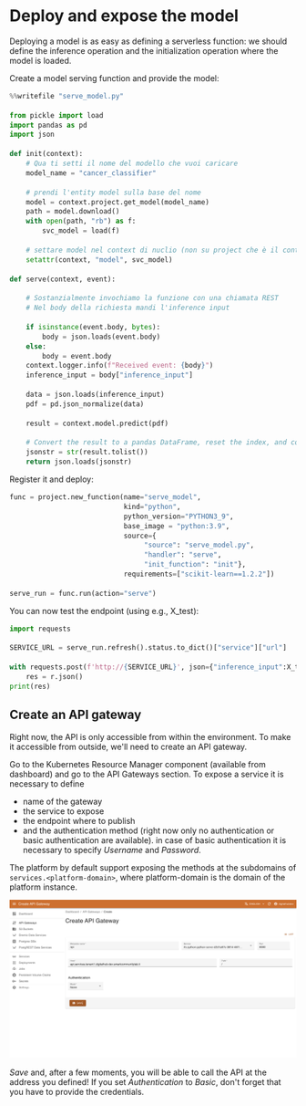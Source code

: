 # Deploy and expose the model

Deploying a model is as easy as defining a serverless function: we should define the inference operation and the initialization
operation where the model is loaded.

Create a model serving function and provide the model:
``` python
%%writefile "serve_model.py"

from pickle import load
import pandas as pd
import json

def init(context):
    # Qua ti setti il nome del modello che vuoi caricare
    model_name = "cancer_classifier"

    # prendi l'entity model sulla base del nome
    model = context.project.get_model(model_name)
    path = model.download()
    with open(path, "rb") as f:
        svc_model = load(f)
    
    # settare model nel context di nuclio (non su project che è il context nostro)
    setattr(context, "model", svc_model)

def serve(context, event):

    # Sostanzialmente invochiamo la funzione con una chiamata REST
    # Nel body della richiesta mandi l'inference input
    
    if isinstance(event.body, bytes):
        body = json.loads(event.body)
    else:
        body = event.body
    context.logger.info(f"Received event: {body}")
    inference_input = body["inference_input"]
    
    data = json.loads(inference_input)
    pdf = pd.json_normalize(data)

    result = context.model.predict(pdf)

    # Convert the result to a pandas DataFrame, reset the index, and convert to a list
    jsonstr = str(result.tolist())
    return json.loads(jsonstr)
```

Register it and deploy:
``` python
func = project.new_function(name="serve_model",
                            kind="python",
                            python_version="PYTHON3_9",
                            base_image = "python:3.9",
                            source={
                                 "source": "serve_model.py",
                                 "handler": "serve",
                                 "init_function": "init"},
                            requirements=["scikit-learn==1.2.2"])

serve_run = func.run(action="serve")
```

You can now test the endpoint (using e.g., X_test):
``` python
import requests

SERVICE_URL = serve_run.refresh().status.to_dict()["service"]["url"]

with requests.post(f'http://{SERVICE_URL}', json={"inference_input":X_test.to_json(orient='records')}) as r:
    res = r.json()
print(res)
```

## Create an API gateway

Right now, the API is only accessible from within the environment. To make it accessible from outside, we'll need to create an API gateway.

Go to the Kubernetes Resource Manager component (available from dashboard) and go to the API Gateways section. To expose a service it is necessary to define

- name of the gateway
- the service to expose
- the endpoint where to publish
- and the authentication method (right now only no authentication or basic authentication are available). in case of basic authentication it is necessary to specify  *Username* and *Password*.

The platform by default support exposing the methods at the subdomains of ``services.<platform-domain>``, where platform-domain is the domain of the platform instance. 

![KRM APIGW image](../../images/scenario-etl/apigw-krm.png)

*Save* and, after a few moments, you will be able to call the API at the address you defined! If you set *Authentication* to *Basic*, don't forget that you have to provide the credentials.